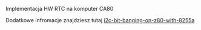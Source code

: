 Implementacja HW RTC na komputer CA80

Dodatkowe infromacje znajdziesz tutaj [i2c-bit-banging-on-z80-with-8255a](http://mygeekyhobby.com/2020/04/06/i2c-bit-banging-on-z80-with-8255a/)
